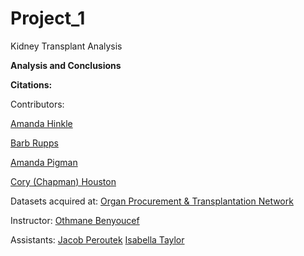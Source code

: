 # Project_1
Kidney Transplant Analysis

**Analysis and Conclusions**

**Citations:**

Contributors:

[Amanda Hinkle](https://www.linkedin.com/in/amanda-hinkle-9105941b6/)

[Barb Rupps](https://www.linkedin.com/in/barbrupps/)

[Amanda Pigman](https://www.linkedin.com/in/amanda-pigman-904558227/)

[Cory (Chapman) Houston](https://www.linkedin.com/in/cory-houston-679447147/)

Datasets acquired at: [Organ Procurement & Transplantation Network](https://optn.transplant.hrsa.gov/)

Instructor: [Othmane Benyoucef](https://www.linkedin.com/in/othmane-benyoucef-219a8637/)

Assistants: [Jacob Peroutek](https://www.linkedin.com/in/jperoutek/) [Isabella Taylor](https://www.linkedin.com/in/isabellajade/)
